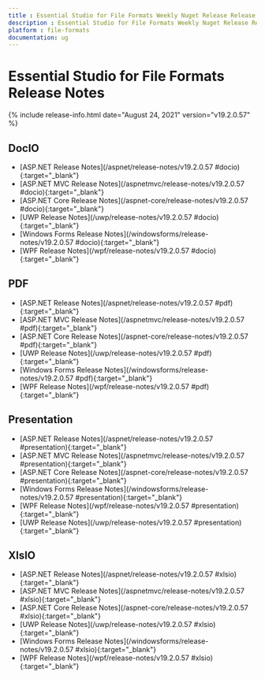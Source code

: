 ```yaml
---
title : Essential Studio for File Formats Weekly Nuget Release Release Notes  
description : Essential Studio for File Formats Weekly Nuget Release Release Notes  
platform : file-formats
documentation: ug
---
```


# Essential Studio for File Formats  Release Notes  

{% include release-info.html date="August 24, 2021" version="v19.2.0.57" %} 

## DocIO

* [ASP.NET Release Notes](/aspnet/release-notes/v19.2.0.57
#docio){:target="_blank"}
* [ASP.NET MVC Release Notes](/aspnetmvc/release-notes/v19.2.0.57
#docio){:target="_blank"}
* [ASP.NET Core Release Notes](/aspnet-core/release-notes/v19.2.0.57
#docio){:target="_blank"}
* [UWP Release Notes](/uwp/release-notes/v19.2.0.57
#docio){:target="_blank"}
* [Windows Forms Release Notes](/windowsforms/release-notes/v19.2.0.57
#docio){:target="_blank"}
* [WPF Release Notes](/wpf/release-notes/v19.2.0.57
#docio){:target="_blank"}


## PDF

* [ASP.NET Release Notes](/aspnet/release-notes/v19.2.0.57
#pdf){:target="_blank"}
* [ASP.NET MVC Release Notes](/aspnetmvc/release-notes/v19.2.0.57
#pdf){:target="_blank"}
* [ASP.NET Core Release Notes](/aspnet-core/release-notes/v19.2.0.57
#pdf){:target="_blank"}
* [UWP Release Notes](/uwp/release-notes/v19.2.0.57
#pdf){:target="_blank"}
* [Windows Forms Release Notes](/windowsforms/release-notes/v19.2.0.57
#pdf){:target="_blank"}
* [WPF Release Notes](/wpf/release-notes/v19.2.0.57
#pdf){:target="_blank"}


## Presentation

* [ASP.NET Release Notes](/aspnet/release-notes/v19.2.0.57
#presentation){:target="_blank"}
* [ASP.NET MVC Release Notes](/aspnetmvc/release-notes/v19.2.0.57
#presentation){:target="_blank"}
* [ASP.NET Core Release Notes](/aspnet-core/release-notes/v19.2.0.57
#presentation){:target="_blank"}
* [Windows Forms Release Notes](/windowsforms/release-notes/v19.2.0.57
#presentation){:target="_blank"}
* [WPF Release Notes](/wpf/release-notes/v19.2.0.57
#presentation){:target="_blank"}
* [UWP Release Notes](/uwp/release-notes/v19.2.0.57
#presentation){:target="_blank"}


## XlsIO

* [ASP.NET Release Notes](/aspnet/release-notes/v19.2.0.57
#xlsio){:target="_blank"}
* [ASP.NET MVC Release Notes](/aspnetmvc/release-notes/v19.2.0.57
#xlsio){:target="_blank"}
* [ASP.NET Core Release Notes](/aspnet-core/release-notes/v19.2.0.57
#xlsio){:target="_blank"}
* [UWP Release Notes](/uwp/release-notes/v19.2.0.57
#xlsio){:target="_blank"}
* [Windows Forms Release Notes](/windowsforms/release-notes/v19.2.0.57
#xlsio){:target="_blank"}
* [WPF Release Notes](/wpf/release-notes/v19.2.0.57
#xlsio){:target="_blank"}